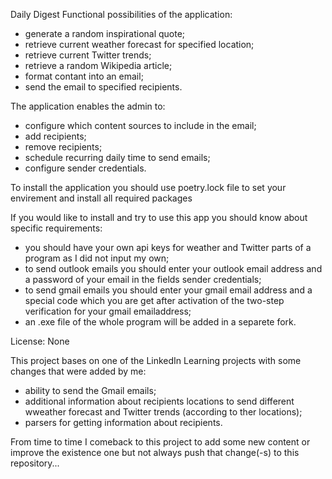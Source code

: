 Daily Digest
Functional possibilities of the application:
- generate a random inspirational quote;
- retrieve current weather forecast for specified location;
- retrieve current Twitter trends;
- retrieve a random Wikipedia article;
- format contant into an email;
- send the email to specified recipients.

The application enables the admin to:
- configure which content sources to include in the email;
- add recipients;
- remove recipients;
- schedule recurring daily time to send emails;
- configure sender credentials.

To install the application you should use poetry.lock file to set your envirement and install all required packages

If you would like to install and try to use this app you should know about specific requirements:
- you should have your own api keys for weather and Twitter parts of a program as I did not input my own;
- to send outlook emails you should enter your outlook email address and a password of your email in the fields sender credentials;
- to send gmail emails you should enter your gmail email address and a special code which you are get after activation of the two-step verification for your gmail emailaddress;
- an .exe file of the whole program will be added in a separete fork.

License: None

This project bases on one of the LinkedIn Learning projects with some changes that were added by me: 
- ability to send the Gmail emails;
- additional information about recipients locations to send different wweather forecast and Twitter trends (according to ther locations);
- parsers for getting information about recipients.

From time to time I comeback to this project to add some new content or improve the existence one but not always push that change(-s) to this repository...
